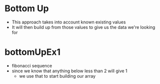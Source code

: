 # Bottom Up

- This approach takes into account known existing values
- It will then build up from those values to give us the data we're looking for

# bottomUpEx1

- fibonacci sequence
- since we know that anything below less than 2 will give 1
    - we use that to start building our array
    
